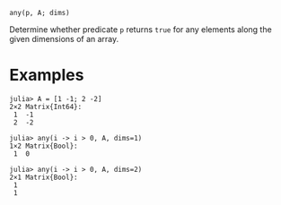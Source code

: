 ```
any(p, A; dims)
```

Determine whether predicate `p` returns `true` for any elements along the given dimensions of an array.

# Examples

```jldoctest
julia> A = [1 -1; 2 -2]
2×2 Matrix{Int64}:
 1  -1
 2  -2

julia> any(i -> i > 0, A, dims=1)
1×2 Matrix{Bool}:
 1  0

julia> any(i -> i > 0, A, dims=2)
2×1 Matrix{Bool}:
 1
 1
```
